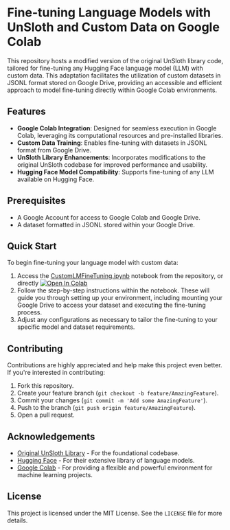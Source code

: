 # Fine-tuning Language Models with UnSloth and Custom Data on Google Colab

This repository hosts a modified version of the original UnSloth library code, tailored for fine-tuning any Hugging Face language model (LLM) with custom data. This adaptation facilitates the utilization of custom datasets in JSONL format stored on Google Drive, providing an accessible and efficient approach to model fine-tuning directly within Google Colab environments.

## Features

- **Google Colab Integration**: Designed for seamless execution in Google Colab, leveraging its computational resources and pre-installed libraries.
- **Custom Data Training**: Enables fine-tuning with datasets in JSONL format from Google Drive.
- **UnSloth Library Enhancements**: Incorporates modifications to the original UnSloth codebase for improved performance and usability.
- **Hugging Face Model Compatibility**: Supports fine-tuning of any LLM available on Hugging Face.

## Prerequisites

- A Google Account for access to Google Colab and Google Drive.
- A dataset formatted in JSONL stored within your Google Drive.

## Quick Start

To begin fine-tuning your language model with custom data:

1. Access the [CustomLMFineTuning.ipynb](https://github.com/Den-Sec/CustomLMFineTuning/blob/main/CustomLMFineTuning.ipynb) notebook from the repository, or directly  [![Open In Colab](https://colab.research.google.com/assets/colab-badge.svg)](https://colab.research.google.com/drive/1PCwOXxfVRyekEx6LbHn08kqTD25Ph3U2?usp=sharing)
3. Follow the step-by-step instructions within the notebook. These will guide you through setting up your environment, including mounting your Google Drive to access your dataset and executing the fine-tuning process.
4. Adjust any configurations as necessary to tailor the fine-tuning to your specific model and dataset requirements.

## Contributing

Contributions are highly appreciated and help make this project even better. If you're interested in contributing:

1. Fork this repository.
2. Create your feature branch (`git checkout -b feature/AmazingFeature`).
3. Commit your changes (`git commit -m 'Add some AmazingFeature'`).
4. Push to the branch (`git push origin feature/AmazingFeature`).
5. Open a pull request.

## Acknowledgements

- [Original UnSloth Library](https://github.com/unslothai/unsloth/tree/main#installation-instructions) - For the foundational codebase.
- [Hugging Face](https://huggingface.co/) - For their extensive library of language models.
- [Google Colab](https://colab.research.google.com/) - For providing a flexible and powerful environment for machine learning projects.

## License

This project is licensed under the MIT License. See the `LICENSE` file for more details.

